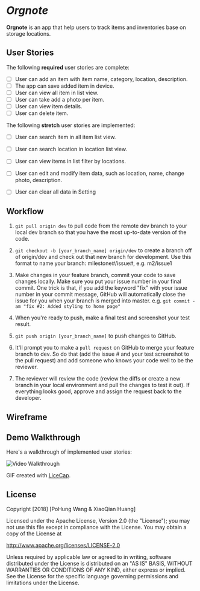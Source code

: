 # *Orgnote*

**Orgnote** is an app that help users to track items and inventories base on storage locations.

## User Stories

The following **required** user stories are complete:

- [ ] User can add an item with item name, category, location, description. 
- [ ] The app can save added item in device. 
- [ ] User can view all item in list view.
- [ ] User can take add a photo per item.
- [ ] User can view item details. 
- [ ] User can delete item.

The following **stretch** user stories are implemented:

- [ ] User can search item in all item list view.
- [ ] User can search location in location list view. 
- [ ] User can view items in list filter by locations.
- [ ] User can edit and modify item data, such as location, name, change photo, description.
- [ ] User can clear all data in Setting


## Workflow

1. ```git pull origin dev``` to pull code from the remote dev branch to your local dev branch so that you have the most up-to-date version of the code.

2. ```git checkout -b [your_branch_name] origin/dev``` to create a branch off of origin/dev and check out that new branch for development. Use this format to name your branch: milestone#/issue#, e.g. m2/issue1

3. Make changes in your feature branch, commit your code to save changes locally. Make sure you put your issue number in your final commit. One trick is that, if you add the keyword "fix" with your issue number in your commit message, GitHub will automatically close the issue for you when your branch is merged into master. e.g. ```git commit -am "fix #2: Added styling to home page"```

4. When you're ready to push, make a final test and screenshot your test result.

5. ```git push origin [your_branch_name]``` to push changes to GitHub.

6. It'll prompt you to make a ```pull request``` on GitHub to merge your feature branch to dev. So do that (add the issue # and your test screenshot to the pull request) and add someone who knows your code well to be the reviewer.

7. The reviewer will review the code (review the diffs or create a new branch in your local environment and pull the changes to test it out). If everything looks good, approve and assign the request back to the developer.

## Wireframe


## Demo Walkthrough

Here's a walkthrough of implemented user stories:

<img src='#' title='Video Walkthrough' width='' alt='Video Walkthrough' />

GIF created with [LiceCap](http://www.cockos.com/licecap/).

## License

Copyright [2018] [PoHung Wang & XiaoQian Huang]

Licensed under the Apache License, Version 2.0 (the "License");
you may not use this file except in compliance with the License.
You may obtain a copy of the License at

http://www.apache.org/licenses/LICENSE-2.0

Unless required by applicable law or agreed to in writing, software distributed under the License is distributed on an "AS IS" BASIS, WITHOUT WARRANTIES OR CONDITIONS OF ANY KIND, either express or implied.
See the License for the specific language governing permissions and limitations under the License.
